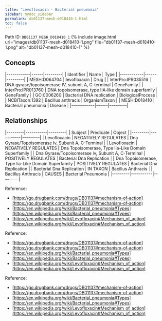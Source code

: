 ```yaml
---
title: "Levofloxacin - Bacterial pneumonia"
sidebar: mydoc_sidebar
permalink: db01137-mesh-d018410-1.html
toc: false 
---
```



Path ID: `DB01137_MESH_D018410_1`
{% include image.html url="images/db01137-mesh-d018410-1.png" file="db01137-mesh-d018410-1.png" alt="db01137-mesh-d018410-1" %}

## Concepts

|------------|------|---------|
| Identifier | Name | Type    |
|------------|------|---------|
| MESH:D064704 | levofloxacin | Drug |
| InterPro:IPR035516 | DNA gyrase/topoisomerase IV, subunit A, C-terminal | GeneFamily |
| InterPro:IPR013760 | DNA topoisomerase, type IIA-like domain superfamily | GeneFamily |
| GO:0006260 | Bacterial DNA replication | BiologicalProcess |
| NCBITaxon:1392 | Bacillus anthracis | OrganismTaxon |
| MESH:D018410 | Bacterial pneumonia | Disease |
|------------|------|---------|

## Relationships

|---------|-----------|---------|
| Subject | Predicate | Object  |
|---------|-----------|---------|
| Levofloxacin | NEGATIVELY REGULATES | Dna Gyrase/Topoisomerase Iv, Subunit A, C-Terminal |
| Levofloxacin | NEGATIVELY REGULATES | Dna Topoisomerase, Type Iia-Like Domain Superfamily |
| Dna Gyrase/Topoisomerase Iv, Subunit A, C-Terminal | POSITIVELY REGULATES | Bacterial Dna Replication |
| Dna Topoisomerase, Type Iia-Like Domain Superfamily | POSITIVELY REGULATES | Bacterial Dna Replication |
| Bacterial Dna Replication | IN TAXON | Bacillus Anthracis |
| Bacillus Anthracis | CAUSES | Bacterial Pneumonia |
|---------|-----------|---------|

Reference: 
  - [https://go.drugbank.com/drugs/DB01137#mechanism-of-action](https://go.drugbank.com/drugs/DB01137#mechanism-of-action)
  - [https://en.wikipedia.org/wiki/Bacterial_pneumonia#Types](https://en.wikipedia.org/wiki/Bacterial_pneumonia#Types)
  - [https://en.wikipedia.org/wiki/Levofloxacin#Mechanism_of_action](https://en.wikipedia.org/wiki/Levofloxacin#Mechanism_of_action)

Reference: 
  - [https://go.drugbank.com/drugs/DB01137#mechanism-of-action](https://go.drugbank.com/drugs/DB01137#mechanism-of-action)
  - [https://en.wikipedia.org/wiki/Bacterial_pneumonia#Types](https://en.wikipedia.org/wiki/Bacterial_pneumonia#Types)
  - [https://en.wikipedia.org/wiki/Levofloxacin#Mechanism_of_action](https://en.wikipedia.org/wiki/Levofloxacin#Mechanism_of_action)

Reference: 
  - [https://go.drugbank.com/drugs/DB01137#mechanism-of-action](https://go.drugbank.com/drugs/DB01137#mechanism-of-action)
  - [https://en.wikipedia.org/wiki/Bacterial_pneumonia#Types](https://en.wikipedia.org/wiki/Bacterial_pneumonia#Types)
  - [https://en.wikipedia.org/wiki/Levofloxacin#Mechanism_of_action](https://en.wikipedia.org/wiki/Levofloxacin#Mechanism_of_action)
